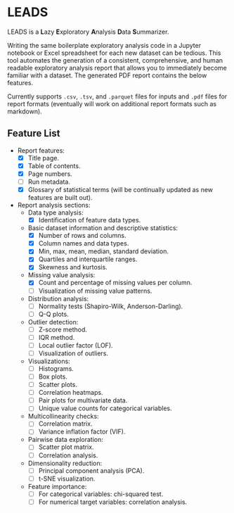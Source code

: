 # LEADS

LEADS is a **L**azy **E**xploratory **A**nalysis **D**ata **S**ummarizer.

Writing the same boilerplate exploratory analysis code in a Jupyter notebook or Excel spreadsheet for each new dataset can be tedious. This tool automates the generation of a consistent, comprehensive, and human readable exploratory analysis report that allows you to immediately become familiar with a dataset. The generated PDF report contains the below features.

Currently supports `.csv`, `.tsv`, and `.parquet` files for inputs and `.pdf` files for report formats (eventually will work on additional report formats such as markdown).

## Feature List

- Report features:
    - [x] Title page.
    - [x] Table of contents.
    - [x] Page numbers.
    - [ ] Run metadata.
    - [x] Glossary of statistical terms (will be continually updated as new features are built out).
- Report analysis sections:
  - Data type analysis:
    - [x] Identification of feature data types.
  - Basic dataset information and descriptive statistics:
    - [x] Number of rows and columns.
    - [x] Column names and data types.
    - [x] Min, max, mean, median, standard deviation.
    - [x] Quartiles and interquartile ranges.
    - [x] Skewness and kurtosis.
  - Missing value analysis:
    - [x] Count and percentage of missing values per column.
    - [ ] Visualization of missing value patterns.
  - Distribution analysis:
    - [ ] Normality tests (Shapiro-Wilk, Anderson-Darling).
    - [ ] Q-Q plots.
  - Outlier detection:
    - [ ] Z-score method.
    - [ ] IQR method.
    - [ ] Local outlier factor (LOF).
    - [ ] Visualization of outliers.
  - Visualizations:
    - [ ] Histograms.
    - [ ] Box plots.
    - [ ] Scatter plots.
    - [ ] Correlation heatmaps.
    - [ ] Pair plots for multivariate data.
    - [ ] Unique value counts for categorical variables.
  - Multicollinearity checks:
    - [ ] Correlation matrix.
    - [ ] Variance inflation factor (VIF).
  - Pairwise data exploration:
    - [ ] Scatter plot matrix.
    - [ ] Correlation analysis.
  - Dimensionality reduction:
    - [ ] Principal component analysis (PCA).
    - [ ] t-SNE visualization.
  - Feature importance:
    - [ ] For categorical variables: chi-squared test.
    - [ ] For numerical target variables: correlation analysis.
